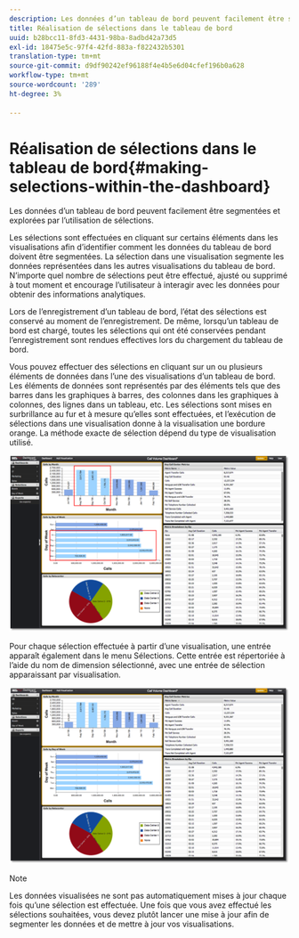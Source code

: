 ```yaml
---
description: Les données d’un tableau de bord peuvent facilement être segmentées et explorées par l’utilisation de sélections.
title: Réalisation de sélections dans le tableau de bord
uuid: b28bcc11-8fd3-4431-98ba-8adbd42a73d5
exl-id: 18475e5c-97f4-42fd-883a-f822432b5301
translation-type: tm+mt
source-git-commit: d9df90242ef96188f4e4b5e6d04cfef196b0a628
workflow-type: tm+mt
source-wordcount: '289'
ht-degree: 3%

---
```


# Réalisation de sélections dans le tableau de bord{#making-selections-within-the-dashboard}

Les données d’un tableau de bord peuvent facilement être segmentées et explorées par l’utilisation de sélections.

Les sélections sont effectuées en cliquant sur certains éléments dans les visualisations afin d’identifier comment les données du tableau de bord doivent être segmentées. La sélection dans une visualisation segmente les données représentées dans les autres visualisations du tableau de bord. N’importe quel nombre de sélections peut être effectué, ajusté ou supprimé à tout moment et encourage l’utilisateur à interagir avec les données pour obtenir des informations analytiques.

Lors de l’enregistrement d’un tableau de bord, l’état des sélections est conservé au moment de l’enregistrement. De même, lorsqu’un tableau de bord est chargé, toutes les sélections qui ont été conservées pendant l’enregistrement sont rendues effectives lors du chargement du tableau de bord.

Vous pouvez effectuer des sélections en cliquant sur un ou plusieurs éléments de données dans l’une des visualisations d’un tableau de bord. Les éléments de données sont représentés par des éléments tels que des barres dans les graphiques à barres, des colonnes dans les graphiques à colonnes, des lignes dans un tableau, etc. Les sélections sont mises en surbrillance au fur et à mesure qu’elles sont effectuées, et l’exécution de sélections dans une visualisation donne à la visualisation une bordure orange. La méthode exacte de sélection dépend du type de visualisation utilisé.

![](assets/selection_make.png)

Pour chaque sélection effectuée à partir d’une visualisation, une entrée apparaît également dans le menu Sélections. Cette entrée est répertoriée à l’aide du nom de dimension sélectionné, avec une entrée de sélection apparaissant par visualisation.

![](assets/selection_menu.png)

>[!NOTE]
>
>Les données visualisées ne sont pas automatiquement mises à jour chaque fois qu’une sélection est effectuée. Une fois que vous avez effectué les sélections souhaitées, vous devez plutôt lancer une mise à jour afin de segmenter les données et de mettre à jour vos visualisations.
